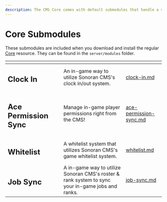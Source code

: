 ```yaml
---
description: The CMS Core comes with default submodules that handle a variety of features!
---
```


# Core Submodules

These submodules are included when you download and install the regular [Core](../core.md) resource. They can be found in the `server/modules` folder.

<table data-card-size="large" data-view="cards"><thead><tr><th></th><th></th><th></th><th data-hidden data-card-target data-type="content-ref"></th></tr></thead><tbody><tr><td><h2>Clock In</h2></td><td></td><td>An in-game way to utilize Sonoran CMS's clock in/out system.</td><td><a href="clock-in.md">clock-in.md</a></td></tr><tr><td><h2>Ace Permission Sync</h2></td><td></td><td>Manage in-game player permissions right from the CMS!</td><td><a href="ace-permission-sync.md">ace-permission-sync.md</a></td></tr><tr><td><h2>Whitelist</h2></td><td></td><td>A whitelist system that utilizes Sonoran CMS's game whitelist system.</td><td><a href="whitelist.md">whitelist.md</a></td></tr><tr><td><h2>Job Sync</h2></td><td></td><td>A in-game way to utilize Sonoran CMS's roster &#x26; rank system to sync your in-game jobs and ranks.</td><td><a href="job-sync.md">job-sync.md</a></td></tr></tbody></table>
